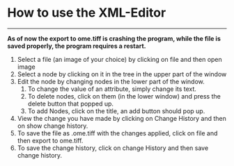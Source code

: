 # How to use the XML-Editor

---

**As of now the export to ome.tiff is crashing the program, while the file is saved properly, the program requires a restart.**

1. Select a file (an image of your choice) by clicking on file and then open image
2. Select a node by clicking on it in the tree in the upper part of the window
3. Edit the node by changing nodes in the lower part of the window.
   1. To change the value of an attribute, simply change its text.
   2. To delete nodes, click on them (in the lower window) and press the delete button that popped up.
   3. To add Nodes, click on the title, an add button should pop up.
4. View the change you have made by clicking on Change History and then on show change history.
5. To save the file as .ome.tiff with the changes applied, click on file and then export to ome.tiff.
6. To save the change history, click on change History and then save change history.


